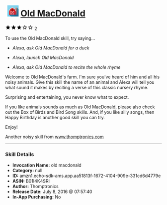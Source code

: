 # &nbsp;<img src="skill_icon" alt="Old MacDonald icon" width="36"> [Old MacDonald](http://alexa.amazon.com/#skills/amzn1.echo-sdk-ams.app.aa51813f-1672-4104-909e-331cd6d4779e)
![3 stars](../../images/ic_star_black_18dp_1x.png)![3 stars](../../images/ic_star_black_18dp_1x.png)![3 stars](../../images/ic_star_black_18dp_1x.png)![3 stars](../../images/ic_star_border_black_18dp_1x.png)![3 stars](../../images/ic_star_border_black_18dp_1x.png) 2

To use the Old MacDonald skill, try saying...

* *Alexa, ask Old MacDonald for a duck*

* *Alexa, launch Old MacDonald*

* *Alexa, ask Old MacDonald to recite the whole rhyme*

Welcome to Old MacDonald's farm.  I'm sure you've heard of him and all his noisy animals.  Give this skill the name of an animal and Alexa will tell you what sound it makes by reciting a verse of this classic nursery rhyme.

Surprising and entertaining, you never know what to expect.

If you like animals sounds as much as Old MacDonald, please also check out the Box of Birds and Bird Song skills.  And, if you like silly songs, then Happy Birthday is another good skill you can try.

Enjoy!

Another noisy skill from www.thomptronics.com

***

### Skill Details

* **Invocation Name:** old macdonald
* **Category:** null
* **ID:** amzn1.echo-sdk-ams.app.aa51813f-1672-4104-909e-331cd6d4779e
* **ASIN:** B01I4K4SRI
* **Author:** Thomptronics
* **Release Date:** July 8, 2016 @ 07:57:40
* **In-App Purchasing:** No
